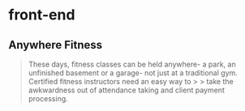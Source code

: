 # front-end  
## Anywhere Fitness

> These days, fitness classes can be held anywhere- a park, an unfinished basement or a garage- not just at a traditional gym. Certified fitness instructors need an easy way to > > take the awkwardness out of attendance taking and client payment processing. 
